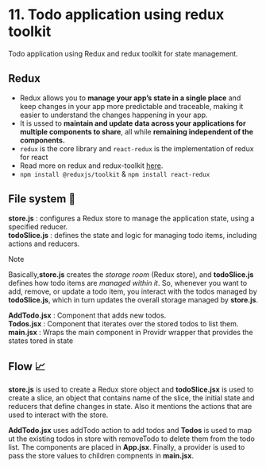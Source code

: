 # 11. Todo application using redux toolkit

Todo application using Redux and redux toolkit for state management.

## Redux
- Redux allows you to **manage your app’s state in a single place** and keep changes in your app more predictable and traceable, making it easier to understand the changes happening in your app.  
- It is ussed to **maintain and update data across your applications for multiple components to share**, all while **remaining independent of the components.**  
- `redux` is the core library and `react-redux` is the implementation of redux for react
- Read more on redux and redux-toolkit [here](https://blog.logrocket.com/understanding-redux-tutorial-examples/).
- `npm install @reduxjs/toolkit` & `npm install react-redux`

## File system 📁
**store.js** : configures a Redux store to manage the application state, using a specified reducer.  
**todoSlice.js** : defines the state and logic for managing todo items, including actions and reducers.  

> [!NOTE]   
>  Basically,**store.js** creates the _storage room_ (Redux store), and **todoSlice.js** defines how todo items are _managed within it_. So, whenever you want to add, remove, or update a todo item, you interact with the todos managed by **todoSlice.js**, which in turn updates the overall storage managed by **store.js**.

**AddTodo.jsx** : Component that adds new todos.   
**Todos.jsx** : Component that iterates over the stored todos to list them.   
**main.jsx** : Wraps the main component in Providr wrapper that provides the states tored in state

## Flow 📈
**store.js** is used to create a Redux store object and **todoSlice.jsx** is used to create a slice, an object that contains name of the slice, the initial state and reducers that define changes in state. Also it mentions the actions that are used to interact with the store.  
  
 **AddTodo.jsx** uses addTodo action to add todos and **Todos** is used to map ut the existing todos in store with removeTodo to delete them from the todo list. The components are placed in **App.jsx**. Finally, a provider is used to pass the store values to children compnents in **main.jsx**.